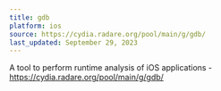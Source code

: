 ```yaml
---
title: gdb
platform: ios
source: https://cydia.radare.org/pool/main/g/gdb/
last_updated: September 29, 2023
---
```


A tool to perform runtime analysis of iOS applications - <https://cydia.radare.org/pool/main/g/gdb/>
